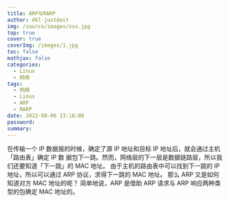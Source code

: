 ```yaml
---
title: ARP与RARP
author: dkl-justdoit
img: /source/images/xxx.jpg
top: true
cover: true
coverImg: /images/1.jpg
toc: false
mathjax: false
categories:
  - Linux
  - 网络
tags:
  - 网络
  - Linux
  - ARP
  - RARP
date: 2022-08-06 13:18:08
password:
summary:
---
```


在传输一个 IP 数据报的时候，确定了源 IP 地址和目标 IP 地址后，就会通过主机「路由表」确定 IP 数
据包下一跳。然而，网络层的下一层是数据链路层，所以我们还要知道「下一跳」的 MAC 地址。
由于主机的路由表中可以找到下一跳的 IP 地址，所以可以通过 ARP 协议，求得下一跳的 MAC 地址。
那么 ARP 又是如何知道对方 MAC 地址的呢？
简单地说，ARP 是借助 ARP 请求与 ARP 响应两种类型的包确定 MAC 地址的。 
